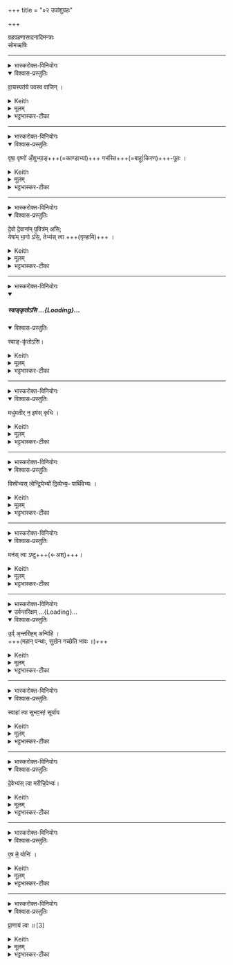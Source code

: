 +++
title = "०२ उपांशुग्रहः"

+++

ग्रहग्रहणासादनादिमन्त्राः  
सोमऋषिः

_______
<details><summary>भास्करोक्त-विनियोगः</summary>

1उपांशुग्रहं गृह्णाति । 'प्राणो वा एष यदुपांशुः' इत्यादि ब्राह्मणम्  ।  
अयं च त्रिर्हस्तेन गृह्यते । ' ब्रह्मवादिनो वदन्ति कस्मात्सत्यात्त्रयः पशूनां हस्तादानाः'  इत्यादि ब्राह्मणम्  ।  
तत्र प्रथमम् अष्टकृत्वो ऽभिषुतं प्रथमाभ्याम् अंशुभ्याम् अन्तर्धाय उपांशुं गृह्णाति - वाचस्पतय इति ॥ 
</details>
<details open><summary>विश्वास-प्रस्तुतिः</summary>

वा॒चस्पत॑ये पवस्व वाजिन् ।
</details>
<details><summary>Keith</summary>

Be pure for the lord of speech, O strong one;
</details>
<details><summary>मूलम्</summary>

वा॒चस्पत॑ये पवस्व वाजिन् ।
</details>
<details><summary>भट्टभास्कर-टीका</summary>

वाचस्पतिः प्राणः, वाचः प्रापकत्वात् । 'षष्ठ्याः पतिपुत्र' इति विसर्जनीयस्य सत्वम् । वाचस्पतय इति 'सावेकाचः' इति षष्ठ्या उदात्तत्वम् । तदर्थं हे सोम पवस्व आभ्यामंशुभ्यामात्मानं शोधय । हे वाजिन् वेगवन् निस्सरणे । यद्वा - अन्नवन् यागद्वारेण । 'अरुणो ह स्माहौपवेशः' इत्यारभ्य 'प्रातस्सवनमेव तेनाप्नोति' इति ब्राह्मणम्, 'ब्रह्मवादिनो वदन्ति पवित्रवन्तोन्ये ग्रहा गृह्यन्ते' इत्यारभ्य 'वाचैवैनं पवयति' इत्यन्तं च, 'षड्भिरंशुभिः पवयति' इत्यादि च ॥
</details>

_______
<details><summary>भास्करोक्त-विनियोगः</summary>

2एकादशकृत्वोभिषुतं मध्यमाभ्याम् अन्तर्धाय द्वितीयं गृह्णाति- वृषा वृष्ण इति ॥ 
</details>
<details open><summary>विश्वास-प्रस्तुतिः</summary>

वृषा॒ वृष्णो॑ अँ॒शुभ्या॒ङ्+++(=काण्डाभ्यां)+++ गभ॑स्ति+++(=बाहु|किरण)+++-पूतः ।
</details>
<details><summary>Keith</summary>

male, purified by the arms  
with the shoots of the male; 
</details>
<details><summary>मूलम्</summary>

वृषा॒ वृष्णो॑ अँ॒शुभ्या॒ङ्गभ॑स्तिपूतः ।
</details>
<details><summary>भट्टभास्कर-टीका</summary>

हे सोम **वृषा** वर्षिता उत्पादकस्त्वमभीष्टानाम् । 'कनिन्युवृषि' इत्यादिना कनिन्प्रत्ययः । स एवं **वृष्णस्** तवैवांशुभ्यां पवस्वात्मानं **गभस्तिपूतः** गभस्तिभिर् अंशुभिः पूर्वमेव पूतश्शोधितस्सन् इदानीमंशुभ्यां पवस्वेति । 'तृतीया कर्मणि' इति पूर्वपदप्रकृतिस्वरत्वम् । 'वृष्णो ह्येतावंशू'  इत्यादि ब्राह्मणम् , 'एकादशकृत्वो द्वितीयम्' इत्यादि च ॥
</details>


_______
<details><summary>भास्करोक्त-विनियोगः</summary>

3द्वादश-कृत्वो ऽभिषुतम् उत्तमाभ्याम् अन्तर्धाय तृतीयं गृह्णाति - देवो देवानामिति ॥
</details>
<details open><summary>विश्वास-प्रस्तुतिः</summary>

दे॒वो दे॒वाना॑म् प॒वित्र॑म् असि;    
येषा॑म् भा॒गो ऽसि॒, तेभ्य॑स् त्वा  +++(गृण्हामि)+++ ।
</details>
<details><summary>Keith</summary>

thou art the god purifier of gods; to those thee whose portion thou art!

</details>
<details><summary>मूलम्</summary>

दे॒वो दे॒वाना॑म्प॒वित्र॑मसि ...    
येषा॑म्भा॒गोऽसि॒ तेभ्य॑स्त्वा  +++(गृण्हामि)+++ ।
</details>
<details><summary>भट्टभास्कर-टीका</summary>

हे सोम देवो देवनादिगुणयुक्तस्त्वं देवानां पावित्रं पावनकारणमसि । 'पुवस्संज्ञायां' इतीत्रप्रत्ययः । त्वं हि देव एव सन् देवानां पवित्रमसीति भावः । केषाम्? येषां त्वं देवानां भागोसि तेषां पवित्रमसि । भज्यत इति भागः, कर्मणि घञ्, 'कर्षात्त्वतः' इत्यन्तोदात्तत्वम् । तस्मात्तेभ्यस्त्वां गृह्णामीति शेषः । त्वं चाभ्यामंशुभ्यां पवस्वात्मानमिति सम्बध्यते । 'देवो ह्येष सन् देवानां पवित्रम्' इत्यादि ब्राह्मणम्  । 'द्वादशकृत्वस्तृतीयं' इत्यादि च ॥
</details>

_______
<details><summary>भास्करोक्त-विनियोगः</summary>

4प्रतिप्रस्थातुर् हस्ताद् ग्रहम् आदत्ते - स्वां कृतोसीति ॥ 
</details>
<div class="js_include" includetitle="false" newlevelforh1="5" unfilled url="/vedAH_yajuH/taittirIyam/sArasvata-vibhAgaH/saMhitA/yajuH/sarva-prastutiH/1/4_somAbhiShavAdi/03_antaryAmagrahaH/svAnkRtosi.md">
<details open><summary><h5>स्वाङ्कृतोऽसि ...{Loading}...</h5></summary>
<details open><summary>विश्वास-प्रस्तुतिः</summary>

स्वाङ्-कृ॑तोऽसि।
</details>
<details><summary>Keith</summary>

Thou art he who is appropriated;
</details>
<details><summary>मूलम्</summary>

स्वाङ्कृ॑तोऽसि।
</details>
<details><summary>भट्टभास्कर-टीका</summary>

स्वीकृतोसीत्यर्थः । अस्वस्स्वो भवतीति स्वाम्, च्विः, ईत्वापवाद आम्भावश्छान्दसः । 'ऊर्यादिच्विडाचश्च' इति गतित्वात् 'गतिरनन्तरः' इति पूर्वपदप्रकृतिस्वरत्वम् । 'प्राणमेव स्वमकृत' इति ब्राह्मणम् ॥
</details>

_______
<details><summary>भास्करोक्त-विनियोगः</summary>

'5ग्रहमवेक्षते - मधुमतीरिति ॥ '
</details>
<details open><summary>विश्वास-प्रस्तुतिः</summary>

मधु॑मतीर् न॒ इष॑स् कृधि ।
</details>
<details><summary>Keith</summary>

make our food full of sweetness for us;
</details>
<details><summary>मूलम्</summary>

मधु॑मतीर्न॒ इष॑स्कृधि ।
</details>
<details><summary>भट्टभास्कर-टीका</summary>

5ग्रहमवेक्षते - मधुमतीरिति ॥ मधुमत्यः मधुररसाः इषः अन्नानि नः अस्माकं कृधि कुरु । मधुमतीः कुर्विति वा । प्राणात्मना ग्रह उच्यते, 'प्राणो वा एष यदुपांशुः' इति चाभेदं प्रतिपादयति । 'सर्वमेवास्मा इदं स्वदयति' इति ब्राह्मणम् । करोतेर्लोटि 'बहुलं छन्दसि' इति शपो लुक् । ' श्रुश्रुणुपॄकृवृभ्यश्छन्दसि' इति हेर्धिभावः । 'कः करत्' इत्यादिना विसर्जनीयस्य सत्वम् ॥
</details>

_______
<details><summary>भास्करोक्त-विनियोगः</summary>

6एनम् ऊर्ध्वम् उन्मार्ष्टि - विश्वेभ्य इति ॥
</details>
<details open><summary>विश्वास-प्रस्तुतिः</summary>

विश्वे॑भ्यस् त्वेन्द्रि॒येभ्यो॑ दि॒व्येभ्य॒ᳶ पार्थि॑वेभ्यः ।
</details>
<details><summary>Keith</summary>

to all the powers of sky

and earth thee!
</details>
<details><summary>मूलम्</summary>

विश्वे॑भ्यस्त्वेन्द्रि॒येभ्यो॑ दि॒व्येभ्य॒ᳶ पार्थि॑वेभ्यः ।
</details>
<details><summary>भट्टभास्कर-टीका</summary>

विश्वेभ्यः इन्द्रियेभ्य इन्द्रेणेश्वरेण सृष्टेभ्यः । 'इन्द्रियमिन्द्रलिङ्गम्' इत्यादौ निपात्यते । के पुनस्ते ? देवा मनुष्याश्च । 'उभयेष्वेव देवमनुष्येषु प्राणान्दधाति' इति ब्राह्मणम् । तानेवाह – दिव्येभ्यः पार्थिवेभ्य इति । दिवमर्हन्तीति दिव्याः । 'छन्दसि च' इति यत्प्रत्ययः । पृथिव्यां भवाः पार्थिवाः । 'पृथिव्या ञाञौ' इत्यञ्प्रत्ययः । एतेभ्यस्त्वामुपांशुग्रहं प्राणभूतमुन्मार्ज्मीति शेषः । एतेषां प्राणस्थित्यर्थं, यदाह 'उभयेष्वेव देवमनुष्येषु प्राणान्दधाति' इति । यद्वा - इन्द्रियशब्देन चक्षुरादीनामधिपतय आदित्यादय उच्यन्ते । तत्र दिव्यानि ज्ञानेन्द्रियाणि, पार्थिवानि कर्मेन्द्रियाणि, तदर्थं त्वामुन्मार्ज्मीति ॥
</details>

_______
<details><summary>भास्करोक्त-विनियोगः</summary>

7तम् आदायोत्तिष्ठति - मनस्त्वाष्ट्विति ॥
</details>
<details open><summary>विश्वास-प्रस्तुतिः</summary>

मन॑स् त्वा ऽष्टु+++(←अश्)+++।
</details>
<details><summary>Keith</summary>

May mind enter thee.

</details>
<details><summary>मूलम्</summary>

मन॑स्त्वाष्टु।
</details>
<details><summary>भट्टभास्कर-टीका</summary>

7तम् आदायोत्तिष्ठति - मनस्त्वाष्ट्विति ॥ मननधर्मा प्राणो **मन** इत्युच्यते । सूर्यार्त्मना हे ग्रह **मनस् त्वा** त्वाम् **अष्टु** अश्नुभ्यां व्याप्नोतु ।

अश्नोतेर्व्यत्ययेन परस्मैपदम्, 'बहुलं छन्दसि' इति शपो लुक्, व्रश्चादिना षत्वम् । 'मनस्त्वाष्ट्वित्याह मन एवाश्नुते' इत्यादि ब्राह्मणम्  ॥
</details>

_______
<details><summary>भास्करोक्त-विनियोगः</summary>

8आहवनीयं प्रति गच्छति - उर्विति ॥ व्याख्यातम् । 'अन्तरिक्षदेवत्यो हि प्राणः' इत्यादि ब्राह्मणम्  ॥

</details>
<div class="js_include" includetitle="false" newlevelforh1="5" unfilled="" url="/vedAH_yajuH/taittirIyam/sArasvata-vibhAgaH/saMhitA/yajuH/sarva-prastutiH/1/1_darshapUrNamAsAdi/02_barhirAstaraNam/urvantarixam.md">
<details open><summary><h10>उर्वन्तरिक्षम् ...{Loading}...</h10></summary>
<details open><summary>विश्वास-प्रस्तुतिः</summary>

उ॒र्व् अ᳕न्तरि॑क्ष॒म् अन्वि॑हि ।  
+++(महान् पन्थाः, सुखेन गच्छेति भावः ॥)+++
</details>
<details><summary>Keith</summary>

Fare along the wide atmosphere.
</details>
<details><summary>मूलम्</summary>

उ॒र्व॑न्तरि॑क्ष॒मन्वि॑हि ।
</details>
<details><summary>भट्टभास्कर-टीका</summary>

18प्रत्यागच्छति - उर्विति गायत्र्यैकपदया ॥ उरु विस्तीर्णमन्तरिक्षं अन्विहि अनुगच्छ । महान् पन्थाः, सुखेन गच्छेति भावः ॥
</details>
</details>
</div>  



_______
<details><summary>भास्करोक्त-विनियोगः</summary>

9जुहोति - स्वाहा त्वेति ॥
</details>
<details open><summary>विश्वास-प्रस्तुतिः</summary>

स्वाहा॑ त्वा सुभव॒स्! सूर्या॑य
</details>
<details><summary>Keith</summary>

Hail! Thee, of kindly nature, to the sun!
</details>
<details><summary>मूलम्</summary>

स्वाहा॑ त्वा सुभव॒स्सूर्या॑य
</details>
<details><summary>भट्टभास्कर-टीका</summary>

हे ग्रह उपांशो **त्वा** त्वां **स्वाहा** स्वाहुतं करोमीति शेषः । हे **सुभवः** हे प्राणात्मक, उक्तं हि - 'प्राणो वा एष यदुपांशुः' इति । तत्र स्वस्मादात्मनो जाताः स्वभवसः प्राणाः । 'गतिकारकयोरपि' इति भवतेरसुन् । 'प्राणा वै स्वभवसो देवाः' ` इति च ब्राह्मणम् । तत्र स्वभवसो देवान् सुभव इत्याचष्टे परोक्षत्वाय । 'तेष्वेव परोक्षं जुहोति' इत्यादि ब्राह्माणम् । तत्र पूर्वपदस्य सम्प्रसारणं, उत्तरपदस्य विभक्तिव्यत्ययः कृतः । सूर्याय प्राणानामात्मभूताय त्वां स्वाहुतं करोमीति ॥
</details>

_______
<details><summary>भास्करोक्त-विनियोगः</summary>

10ग्रहलेपं पाणिना मध्यमे परिधौ निमार्ष्टि - देवेभ्यस्त्वेति ॥
</details>
<details open><summary>विश्वास-प्रस्तुतिः</summary>

दे॒वेभ्य॑स् त्वा मरीचि॒पेभ्यः॑।
</details>
<details><summary>Keith</summary>

To the gods that drink the rays thee
</details>
<details><summary>मूलम्</summary>

दे॒वेभ्य॑स्त्वा मरीचि॒पेभ्यः॑।
</details>
<details><summary>भट्टभास्कर-टीका</summary>

मरीचिशब्देन मरीचिमान् सूर्य उच्यते, यस्मै ग्रहः पूर्वं हुतः । 'लुगकारेकाररेफाश्च' इति मत्वर्थीयस्य लुक् । साहचर्याद्वोच्यते । मरीचिमत्सूर्यमण्डलं पान्ति रक्षन्तीति मरीचिपाः रश्मयः । 'आदित्यस्य वै रश्मयो देवा मरीचिपाः' इति ब्राह्मणम् । यद्वा - आदित्यस्य् मरीचिनैव विश्वं पान्ति तामेव पिबन्तीति वा मरीचिपाः देवविशेषाः । 'आदित्यस्व वै रश्मयः' इति च गुणभूतत्वमुच्यते । आदित्यस्य रश्मिस्थानीया इति यावत् । तेभ्यो देवेभ्यस्त्वां ग्रहलेपं निमार्ज्मीति शेषः ॥
</details>

_______
<details><summary>भास्करोक्त-विनियोगः</summary>

11आग्रयणस्थाल्याः ग्रहस्य संस्रावम् अपनयति - एष ते योनिरिति ॥
</details>
<details open><summary>विश्वास-प्रस्तुतिः</summary>

ए॒ष ते॒ योनिः॑ ।
</details>
<details><summary>Keith</summary>

This is thy birthplace;
</details>
<details><summary>मूलम्</summary>

ए॒ष ते॒ योनिः॑ ।
</details>
<details><summary>भट्टभास्कर-टीका</summary>

हे उपांशुसंस्राव एष आग्रयणस्थाल्याख्यस्ते तव योनिः स्थानम्, यत्र निहितस्त्वं यागसिद्ध्यै सम्पत्स्यसे । अतस्तं प्रविशेति शेषः ॥
</details>
</details>
</div>  



_______
<details><summary>भास्करोक्त-विनियोगः</summary>

12उपांशुपात्रं दक्षिणत उपांशुसवनेन संस्पृष्टं सादयति - प्राणायत्वेति ॥
</details>
<details open><summary>विश्वास-प्रस्तुतिः</summary>

प्रा॒णाय॑ त्वा ॥ [3]  
</details>
<details><summary>Keith</summary>

to expiration thee!
</details>
<details><summary>मूलम्</summary>

प्रा॒णाय॑ त्वा ॥ [3]  
</details>
<details><summary>भट्टभास्कर-टीका</summary>

प्राणार्थं त्वां सादयामीति शेषः । थाथादिस्वरेणान्तोदात्तः प्राणशब्दः । 'प्राणापानौ वा एतौ यदुपांश्वन्तर्यामौ व्यान उपांशुसवनः' इत्यादि ब्राह्मणम् , 'सवर्मायुरेति' इत्यन्तम् ॥


इति चतुर्थे द्वितीयः ॥  
</details>
